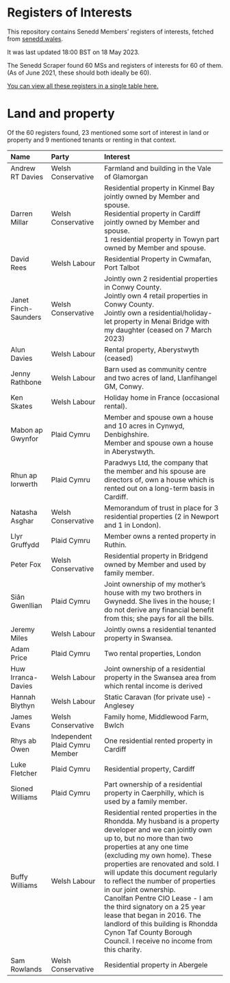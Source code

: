# Registers of Interests

This repository contains Senedd Members’ registers of interests, fetched from [senedd.wales](https://senedd.wales/).

It was last updated 18:00 BST on 18 May 2023.

The Senedd Scraper found 60 MSs and registers of interests for 60 of them. (As of June 2021, these should both ideally be 60).

[You can view all these registers in a single table here.](interests.csv)

# Land and property

Of the 60 registers found, 23 mentioned some sort of interest in land or property and 9 mentioned tenants or renting in that context.

| Name                 | Party                          | Interest                                                                                                                                                                                                                                                                                                                                                                                                                                                                                                                                            |
|:---------------------|:-------------------------------|:----------------------------------------------------------------------------------------------------------------------------------------------------------------------------------------------------------------------------------------------------------------------------------------------------------------------------------------------------------------------------------------------------------------------------------------------------------------------------------------------------------------------------------------------------|
| Andrew RT Davies     | Welsh Conservative             | Farmland and building in the Vale of Glamorgan                                                                                                                                                                                                                                                                                                                                                                                                                                                                                                      |
| Darren Millar        | Welsh Conservative             | Residential property in Kinmel Bay jointly owned by Member and spouse.<br>Residential property in Cardiff jointly owned by Member and spouse.<br>1 residential property in Towyn part owned by Member and spouse.                                                                                                                                                                                                                                                                                                                                   |
| David Rees           | Welsh Labour                   | Residential Property in Cwmafan, Port Talbot                                                                                                                                                                                                                                                                                                                                                                                                                                                                                                        |
| Janet Finch-Saunders | Welsh Conservative             | Jointly own 2 residential properties in Conwy County.<br>Jointly own 4 retail properties in Conwy County.<br>Jointly own a residential/holiday-let property in Menai Bridge with my daughter (ceased on 7 March 2023)                                                                                                                                                                                                                                                                                                                               |
| Alun Davies          | Welsh Labour                   | Rental property, Aberystwyth (ceased)                                                                                                                                                                                                                                                                                                                                                                                                                                                                                                               |
| Jenny Rathbone       | Welsh Labour                   | Barn used as community centre and two acres of land, Llanfihangel GM, Conwy.                                                                                                                                                                                                                                                                                                                                                                                                                                                                        |
| Ken Skates           | Welsh Labour                   | Holiday home in France (occasional rental).                                                                                                                                                                                                                                                                                                                                                                                                                                                                                                         |
| Mabon ap Gwynfor     | Plaid Cymru                    | Member and spouse own a house and 10 acres in Cynwyd, Denbighshire.<br>Member and spouse own a house in Aberystwyth.                                                                                                                                                                                                                                                                                                                                                                                                                                |
| Rhun ap Iorwerth     | Plaid Cymru                    | Paradwys Ltd, the company that the member and his spouse are directors of, own a house which is rented out on a long-term basis in Cardiff.                                                                                                                                                                                                                                                                                                                                                                                                         |
| Natasha Asghar       | Welsh Conservative             | Memorandum of trust in place for 3 residential properties (2 in Newport and 1 in London).                                                                                                                                                                                                                                                                                                                                                                                                                                                           |
| Llyr Gruffydd        | Plaid Cymru                    | Member owns a rented property in Ruthin.                                                                                                                                                                                                                                                                                                                                                                                                                                                                                                            |
| Peter Fox            | Welsh Conservative             | Residential property in Bridgend owned by Member and used by family member.                                                                                                                                                                                                                                                                                                                                                                                                                                                                         |
| Siân Gwenllian       | Plaid Cymru                    | Joint ownership of my mother’s house with my two brothers in Gwynedd. She lives in the house; I do not derive any financial benefit from this; she pays for all the bills.                                                                                                                                                                                                                                                                                                                                                                          |
| Jeremy Miles         | Welsh Labour                   | Jointly owns a residential tenanted property in Swansea.                                                                                                                                                                                                                                                                                                                                                                                                                                                                                            |
| Adam Price           | Plaid Cymru                    | Two rental properties, London                                                                                                                                                                                                                                                                                                                                                                                                                                                                                                                       |
| Huw Irranca-Davies   | Welsh Labour                   | Joint ownership of a residential property in the Swansea area from which rental income is derived                                                                                                                                                                                                                                                                                                                                                                                                                                                   |
| Hannah Blythyn       | Welsh Labour                   | Static Caravan (for private use) - Anglesey                                                                                                                                                                                                                                                                                                                                                                                                                                                                                                         |
| James Evans          | Welsh Conservative             | Family home, Middlewood Farm, Bwlch                                                                                                                                                                                                                                                                                                                                                                                                                                                                                                                 |
| Rhys ab Owen         | Independent Plaid Cymru Member | One residential rented property in Cardiff                                                                                                                                                                                                                                                                                                                                                                                                                                                                                                          |
| Luke Fletcher        | Plaid Cymru                    | Residential property, Cardiff                                                                                                                                                                                                                                                                                                                                                                                                                                                                                                                       |
| Sioned Williams      | Plaid Cymru                    | Part ownership of a residential property in Caerphilly, which is used by a family member.                                                                                                                                                                                                                                                                                                                                                                                                                                                           |
| Buffy Williams       | Welsh Labour                   | Residential rented properties in the Rhondda. My husband is a property developer and we can jointly own up to, but no more than two properties at any one time (excluding my own home). These properties are renovated and sold. I will update this document regularly to reflect the number of properties in our joint ownership.<br>Canolfan Pentre CIO Lease - I am the third signatory on a 25 year lease that began in 2016. The landlord of this building is Rhondda Cynon Taf County Borough Council. I receive no income from this charity. |
| Sam Rowlands         | Welsh Conservative             | Residential property in Abergele                                                                                                                                                                                                                                                                                                                                                                                                                                                                                                                    |
